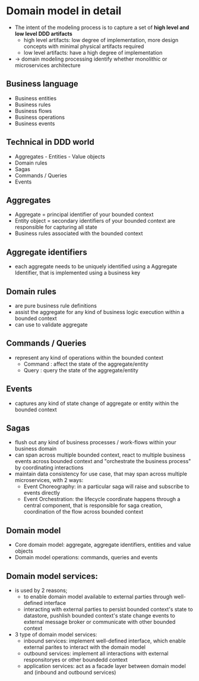 # Domain model in detail
- The intent of the modeling process is to capture a set of <b>high level and low level DDD artifacts</b>
    - high level artifacts: low degree of implementation, more design concepts with minimal physical artifacts required 
    - low level artifacts: have a high degree of implementation
- -> domain modeling processing identify whether monolithic or microservices architecture

## Business language
- Business entities
- Business rules
- Business flows 
- Business operations 
- Business events 

## Technical in DDD world
- Aggregates - Entities - Value objects 
- Domain rules
- Sagas
- Commands / Queries 
- Events

## Aggregates
- Aggregate = principal identifier of your bounded context 
- Entity object = secondary identifiers of your bounded context are responsible for capturing all state 
- Business rules associated with the bounded context 

## Aggregate identifiers
- each aggregate needs to be uniquely identified using a Aggregate Identifier, that is implemented using a business key

## Domain rules 
- are pure business rule definitions 
- assist the aggregate for any kind of business logic execution within a bounded context 
- can use to validate aggregate 

## Commands / Queries 
- represent any kind of operations within the bounded context 
    - Command : affect the state of the aggregate/entity
    - Query : query the state of the aggregate/entity 

## Events 
- captures any kind of state change of aggregate or entity within the bounded context 

## Sagas
- flush out any kind of business processes / work-flows within your business domain
- can span across multiple bounded context, react to multiple business events across bounded context and "orchestrate the business process" by coordinating interactions
- maintain data consistency for use case, that may span across multiple microservices, with 2 ways:
    - Event Choreography: in a particular saga will raise and subscribe to events directly
    - Event Orchestration: the lifecycle coordinate happens through a central component, that is responsible for saga creation, coordination of the flow across bounded context 


## Domain model 
- Core domain model: aggregate, aggregate identifiers, entities and value objects
- Domain model operations: commands, queries and events 

## Domain model services:
- is used by 2 reasons;
    - to enable domain model available to external parties through well-defined interface
    - interacting with external parties to persist bounded context's state to datastore, pushlish bounded context's state change events to external message broker or communicate with other bounded context 
- 3 type of domain model services:
    - inbound services: implement well-defined interface, which enable external parites to interact with the domain model
    - outbound services: implement all interactions with external responsitoryes or other boundedd context  
    - application services: act as a facade layer between domain model and (inbound and outbound services)